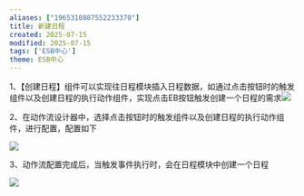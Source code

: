 ```yaml
---
aliases: ["1965310887552233370"]
title: 新建日程
created: 2025-07-15
modified: 2025-07-15
tags: ['ESB中心']
theme: ESB中心
---
```


1、【创建日程】组件可以实现往日程模块插入日程数据，如通过点击按钮时的触发组件以及创建日程的执行动作组件，实现点击EB按钮触发创建一个日程的需求![](ea2ba093ad2956cc1fe530f85e8d214c.jpg)

2、在动作流设计器中，选择点击按钮时的触发组件以及创建日程的执行动作组件，进行配置，配置如下

![](5fc4299aeaf87c52c4e39886e82df6d9.jpg)

3、动作流配置完成后，当触发事件执行时，会在日程模块中创建一个日程

![](25cb525a505b5eb4fca143c6283f3b18.jpg)